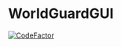 # WorldGuardGUI
[![CodeFactor](https://www.codefactor.io/repository/github/osmanfurkan115/worldguardgui/badge)](https://www.codefactor.io/repository/github/osmanfurkan115/worldguardgui)